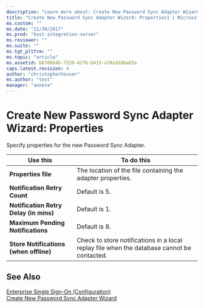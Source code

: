 ```yaml
---
description: "Learn more about: Create New Password Sync Adapter Wizard: Properties"
title: "Create New Password Sync Adapter Wizard: Properties1 | Microsoft Docs"
ms.custom: ""
ms.date: "11/30/2017"
ms.prod: "host-integration-server"
ms.reviewer: ""
ms.suite: ""
ms.tgt_pltfrm: ""
ms.topic: "article"
ms.assetid: bb70864b-7320-4276-b415-a78a3dd6a03a
caps.latest.revision: 4
author: "christopherhouser"
ms.author: "test"
manager: "anneta"
---
```

# Create New Password Sync Adapter Wizard: Properties
Specify properties for the new Password Sync Adapter.  
  
|Use this|To do this|  
|--------------|----------------|  
|**Properties file**|The location of the file containing the adapter properties.|  
|**Notification Retry Count**|Default is 5.|  
|**Notification Retry Delay (in mins)**|Default is 1.|  
|**Maximum Pending Notifications**|Default is 8.|  
|**Store Notifications (when offline)**|Check to store notifications in a local replay file when the database cannot be contacted.|  
  
## See Also  
 [Enterprise Single Sign-On (Configuration)](../core/enterprise-single-sign-on-configuration-1.md)   
 [Create New Password Sync Adapter Wizard](../core/create-new-password-sync-adapter-wizard1.md)
